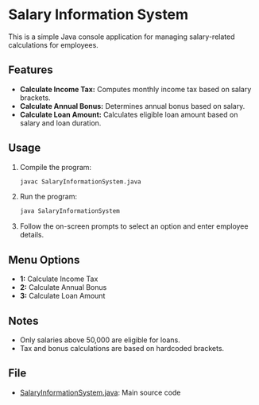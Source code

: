 # Salary Information System

This is a simple Java console application for managing salary-related calculations for employees.

## Features

- **Calculate Income Tax:** Computes monthly income tax based on salary brackets.
- **Calculate Annual Bonus:** Determines annual bonus based on salary.
- **Calculate Loan Amount:** Calculates eligible loan amount based on salary and loan duration.

## Usage

1. Compile the program:
    ```sh
    javac SalaryInformationSystem.java
    ```
2. Run the program:
    ```sh
    java SalaryInformationSystem
    ```
3. Follow the on-screen prompts to select an option and enter employee details.

## Menu Options

- **1:** Calculate Income Tax
- **2:** Calculate Annual Bonus
- **3:** Calculate Loan Amount

## Notes

- Only salaries above 50,000 are eligible for loans.
- Tax and bonus calculations are based on hardcoded brackets.

## File

- [SalaryInformationSystem.java](SalaryInformationSystem.java): Main source code